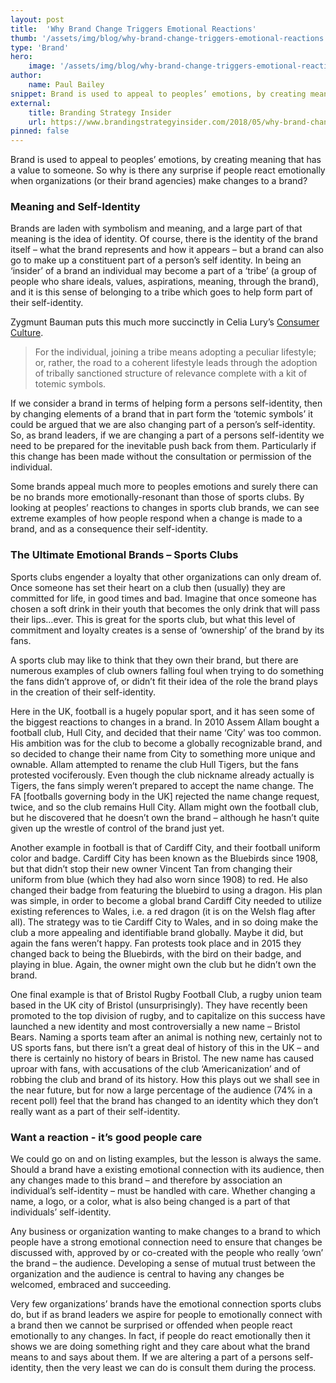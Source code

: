 ```yaml
---
layout: post
title:  'Why Brand Change Triggers Emotional Reactions'
thumb: '/assets/img/blog/why-brand-change-triggers-emotional-reactions.jpg'
type: 'Brand'
hero: 
    image: '/assets/img/blog/why-brand-change-triggers-emotional-reactions.jpg'
author: 
    name: Paul Bailey
snippet: Brand is used to appeal to peoples’ emotions, by creating meaning that has a value to someone.
external:
    title: Branding Strategy Insider
    url: https://www.brandingstrategyinsider.com/2018/05/why-brand-change-triggers-emotional-reactions.html
pinned: false
---
```


Brand is used to appeal to peoples’ emotions, by creating meaning that has a value to someone. So why is there any 
surprise if people react emotionally when organizations (or their brand agencies) make changes to a brand?

### Meaning and Self-Identity

Brands are laden with symbolism and meaning, and a large part of that meaning is the idea of identity. Of course, there 
is the identity of the brand itself – what the brand represents and how it appears – but a brand can also go to make up 
a constituent part of a person’s self identity. In being an ‘insider’ of a brand an individual may become a part of a 
‘tribe’ (a group of people who share ideals, values, aspirations, meaning, through the brand), and it is this sense of 
belonging to a tribe which goes to help form part of their self-identity.

Zygmunt Bauman puts this much more succinctly in Celia Lury’s <a href="https://amzn.to/2rbodXM" target="_blank">Consumer 
Culture</a>. 

>For the individual, joining a tribe means adopting a peculiar lifestyle; or, rather, the road to a 
coherent lifestyle leads through the adoption of tribally sanctioned structure of relevance complete with a kit of 
totemic symbols.

If we consider a brand in terms of helping form a persons self-identity, then by changing elements of a brand that in 
part form the ‘totemic symbols’ it could be argued that we are also changing part of a person’s self-identity. So, as 
brand leaders, if we are changing a part of a persons self-identity we need to be prepared for the inevitable push back 
from them. Particularly if this change has been made without the consultation or permission of the individual.

Some brands appeal much more to peoples emotions and surely there can be no brands more emotionally-resonant than those 
of sports clubs. By looking at peoples’ reactions to changes in sports club brands, we can see extreme examples of how 
people respond when a change is made to a brand, and as a consequence their self-identity.

### The Ultimate Emotional Brands – Sports Clubs

Sports clubs engender a loyalty that other organizations can only dream of. Once someone has set their heart on a club 
then (usually) they are committed for life, in good times and bad. Imagine that once someone has chosen a soft drink in 
their youth that becomes the only drink that will pass their lips…ever. This is great for the sports club, but what this 
level of commitment and loyalty creates is a sense of ‘ownership’ of the brand by its fans.

A sports club may like to think that they own their brand, but there are numerous examples of club owners falling foul 
when trying to do something the fans didn’t approve of, or didn’t fit their idea of the role the brand plays in the 
creation of their self-identity.

Here in the UK, football is a hugely popular sport, and it has seen some of the biggest reactions to changes in a brand. 
In 2010 Assem Allam bought a football club, Hull City, and decided that their name ‘City’ was too common. His ambition 
was for the club to become a globally recognizable brand, and so decided to change their name from City to something 
more unique and ownable. Allam attempted to rename the club Hull Tigers, but the fans protested vociferously. Even 
though the club nickname already actually is Tigers, the fans simply weren’t prepared to accept the name change. The 
FA [footballs governing body in the UK] rejected the name change request, twice, and so the club remains Hull City. 
Allam might own the football club, but he discovered that he doesn’t own the brand – although he hasn’t quite given up 
the wrestle of control of the brand just yet.

Another example in football is that of Cardiff City, and their football uniform color and badge. Cardiff City has been 
known as the Bluebirds since 1908, but that didn’t stop their new owner Vincent Tan from changing their uniform from 
blue (which they had also worn since 1908) to red. He also changed their badge from featuring the bluebird to using a 
dragon. His plan was simple, in order to become a global brand Cardiff City needed to utilize existing references to 
Wales, i.e. a red dragon (it is on the Welsh flag after all). The strategy was to tie Cardiff City to Wales, and in so 
doing make the club a more appealing and identifiable brand globally. Maybe it did, but again the fans weren’t happy. 
Fan protests took place and in 2015 they changed back to being the Bluebirds, with the bird on their badge, and playing 
in blue. Again, the owner might own the club but he didn’t own the brand.

One final example is that of Bristol Rugby Football Club, a rugby union team based in the UK city of Bristol 
(unsurprisingly). They have recently been promoted to the top division of rugby, and to capitalize on this success have 
launched a new identity and most controversially a new name – Bristol Bears. Naming a sports team after an animal is 
nothing new, certainly not to US sports fans, but there isn’t a great deal of history of this in the UK – and there is 
certainly no history of bears in Bristol. The new name has caused uproar with fans, with accusations of the club 
‘Americanization’ and of robbing the club and brand of its history. How this plays out we shall see in the near future, 
but for now a large percentage of the audience (74% in a recent poll) feel that the brand has changed to an identity 
which they don’t really want as a part of their self-identity.

### Want a reaction - it’s good people care

We could go on and on listing examples, but the lesson is always the same. Should a brand have a existing emotional 
connection with its audience, then any changes made to this brand – and therefore by association an individual’s 
self-identity – must be handled with care. Whether changing a name, a logo, or a color, what is also being changed is a 
part of that individuals’ self-identity.

Any business or organization wanting to make changes to a brand to which people have a strong emotional connection need 
to ensure that changes be discussed with, approved by or co-created with the people who really ‘own’ the brand – the 
audience. Developing a sense of mutual trust between the organization and the audience is central to having any changes 
be welcomed, embraced and succeeding.

Very few organizations’ brands have the emotional connection sports clubs do, but if as brand leaders we aspire for 
people to emotionally connect with a brand then we cannot be surprised or offended when people react emotionally to any 
changes. In fact, if people do react emotionally then it shows we are doing something right and they care about what the 
brand means to and says about them. If we are altering a part of a persons self-identity, then the very least we can do 
is consult them during the process.